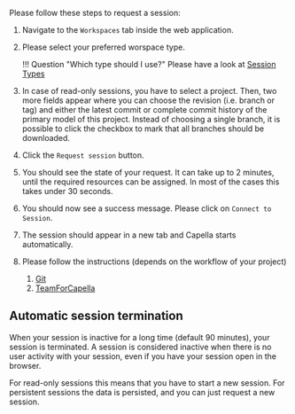 <!--
 ~ SPDX-FileCopyrightText: Copyright DB Netz AG and the capella-collab-manager contributors
 ~ SPDX-License-Identifier: Apache-2.0
 -->

Please follow these steps to request a session:

<!-- prettier-ignore-start -->

1. Navigate to the `Workspaces` tab inside the web application.
1. Please select your preferred worspace type.

    !!! Question "Which type should I use?"
        Please have a look at [Session Types](types.md)

1. In case of read-only sessions, you have to select a project. Then, two more
   fields appear where you can choose the revision (i.e. branch or tag) and
   either the latest commit or complete commit history of the primary model of
   this project. Instead of choosing a single branch, it is possible to click
   the checkbox to mark that all branches should be downloaded.

1. Click the `Request session` button.
1. You should see the state of your request. It can take up to 2 minutes, until
   the required resources can be assigned. In most of the cases this takes
   under 30 seconds.
1. You should now see a success message. Please click on `Connect to Session`.
1. The session should appear in a new tab and Capella starts automatically.
1. Please follow the instructions (depends on the workflow of your project)
   1. [Git](flows/git.md)
   1. [TeamForCapella](flows/t4c.md)

<!-- prettier-ignore-end -->

## Automatic session termination

When your session is inactive for a long time (default 90 minutes), your
session is terminated. A session is considered inactive when there is no user
activity with your session, even if you have your session open in the browser.

For read-only sessions this means that you have to start a new session. For
persistent sessions the data is persisted, and you can just request a new
session.
